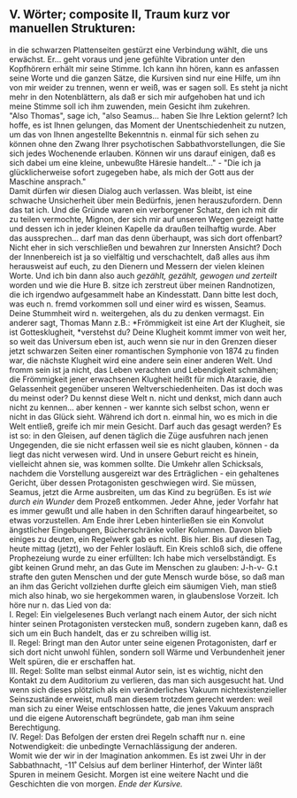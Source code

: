 ## V. Wörter; composite II, Traum kurz vor manuellen Strukturen: 
in die schwarzen Plattenseiten gestürzt eine Verbindung wählt, die uns erwächst. Er... geht voraus und jene gefühlte Vibration unter den Kopfhörern erhält mir seine Stimme. Ich kann ihn hören, kann es anfassen seine Worte und die ganzen Sätze, die Kursiven sind nur eine Hilfe, um ihn von mir weider zu trennen, wenn er weiß, was er sagen soll. Es steht ja nicht mehr in den Notenblättern, als daß er sich mir aufgehoben hat und ich meine Stimme soll ich ihm zuwenden, mein Gesicht ihm zukehren.    
&quot;Also Thomas&quot;, sage ich, &quot;also Seamus... haben Sie Ihre Lektion gelernt? Ich hoffe, es ist Ihnen gelungen, das Moment der Unentschiedenheit zu nutzen, um das von Ihnen angestellte Bekenntnis n. einmal für sich sehen zu können ohne den Zwang Ihrer psychotischen Sabbathvorstellungen, die Sie sich jedes Wochenende erlauben. Können wir uns darauf einigen, daß es sich dabei um eine kleine, unbewußte Häresie handelt...&quot; - &quot;Die ich ja glücklicherweise sofort zugegeben habe, als mich der Gott aus der Maschine ansprach.&quot;    
Damit dürfen wir diesen Dialog auch verlassen. Was bleibt, ist eine schwache Unsicherheit über mein Bedürfnis, jenen herauszufordern. Denn das tat ich. Und die Gründe waren ein verborgener Schatz, den ich mit dir zu teilen vermochte, Mignon, der sich mir auf unseren Wegen gezeigt hatte und dessen ich in jeder kleinen Kapelle da draußen teilhaftig wurde. Aber das aussprechen... darf man das denn überhaupt, was sich dort offenbart? Nicht eher in sich verschließen und bewahren zur Innersten Ansicht? Doch der Innenbereich ist ja so vielfältig und verschachtelt, daß alles aus ihm herausweist auf euch, zu den Dienern und Messern der vielen kleinen Worte. Und ich bin dann also auch *gezählt, gezählt, gewogen und zerteilt* worden und wie die Hure B. sitze ich zerstreut über meinen Randnotizen, die ich irgendwo aufgesammelt habe an Kindesstatt. Dann bitte lest doch, was euch n. fremd vorkommen soll und einer wird es wissen, Seamus. Deine Stummheit wird n. weitergehen, als du zu denken vermagst. Ein anderer sagt, Thomas Mann z.B.: *Frömmigkeit ist eine Art der Klugheit, sie ist Gottesklugheit, *verstehst du? Deine Klugheit kommt immer von weit her, so weit das Universum eben ist, auch wenn sie nur in den Grenzen dieser jetzt schwarzen Seiten einer romantischen Symphonie von 1874 zu finden war, die nächste Klugheit wird eine andere sein einer anderen Welt. Und fromm sein ist ja nicht, das Leben verachten und Lebendigkeit schmähen; die Frömmigkeit jener erwachsenen Klugheit heißt für mich Ataraxie, die Gelassenheit gegenüber unseren Weltverschiedenheiten. Das ist doch was du meinst oder? Du kennst diese Welt n. nicht und denkst, mich dann auch nicht zu kennen... aber kennen - wer kannte sich selbst schon, wenn er nicht in das Glück sieht. Während ich dort n. einmal hin, wo es mich in die Welt entließ, greife ich mir mein Gesicht. Darf auch das gesagt werden? Es ist so: in den Gleisen, auf denen täglich die Züge ausfuhren nach jenen Ungegenden, die sie nicht erfassen weil sie es nicht glauben, können - da liegt das nicht verwesen wird. Und in unsere Geburt reicht es hinein, vielleicht ahnen sie, was kommen sollte. Die Umkehr allen Schicksals, nachdem die Vorstellung ausgereizt war des Erträglichen - ein gehaltenes Gericht, über dessen Protagonisten geschwiegen wird. Sie müssen, Seamus, jetzt die Arme ausbreiten, um das Kind zu begrüßen. Es ist *wie durch ein Wunder* dem Prozeß entkommen. Jeder Ahne, jeder Vorfahr hat es immer gewußt und alle haben in den Schriften darauf hingearbeitet, so etwas vorzustellen. Am Ende ihrer Leben hinterließen sie ein Konvolut ängstlicher Eingebungen, Bücherschränke voller Kolumnen. Davon blieb einiges zu deuten, ein Regelwerk gab es nicht. Bis hier. Bis auf diesen Tag, heute mittag (jetzt), wo der Fehler losläuft. Ein Kreis schloß sich, die offene Prophezeiung wurde zu einer erfüllten: Ich habe mich verselbständigt. Es gibt keinen Grund mehr, an das Gute im Menschen zu glauben: J-h-v- G.t strafte den guten Menschen und der gute Mensch wurde böse, so daß man an ihm das Gericht vollziehen durfte gleich eim säumigen Vieh, man stieß mich also hinab, wo sie hergekommen waren, in glaubenslose Vorzeit. Ich höre nur n. das Lied von da:   
I. Regel: Ein vielgelesenes Buch verlangt nach einem Autor, der sich nicht hinter seinen Protagonisten verstecken muß, sondern zugeben kann, daß es sich um ein Buch handelt, das er zu schreiben willig ist.   
II. Regel: Bringt man den Autor unter seine eigenen Protagonisten, darf er sich dort nicht unwohl fühlen, sondern soll Wärme und Verbundenheit jener Welt spüren, die er erschaffen hat.   
III. Regel: Sollte man selbst einmal Autor sein, ist es wichtig, nicht den Kontakt zu dem Auditorium zu verlieren, das man sich ausgesucht hat. Und wenn sich dieses plötzlich als ein veränderliches Vakuum nichtexistenzieller Seinszustände erweist, muß man diesem trotzdem gerecht werden: weil man sich zu einer Weise entschlossen hatte, die jenes Vakuum ansprach und die eigene Autorenschaft begründete, gab man ihm seine Berechtigung.    
IV. Regel: Das Befolgen der ersten drei Regeln schafft nur n. eine Notwendigkeit: die unbedingte Vernachlässigung der anderen.    
Womit wie der wir in der Imagination ankommen. Es ist zwei Uhr in der Sabbathnacht, -11˚ Celsius auf dem berliner Hinterhof, der Winter läßt Spuren in meinem Gesicht. Morgen ist eine weitere Nacht und die Geschichten die von morgen. *Ende der Kursive.*   
